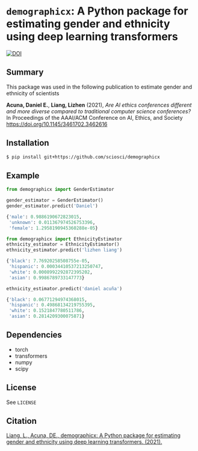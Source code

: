 # `demographicx`: A Python package for estimating gender and ethnicity using deep learning transformers
[![DOI](https://zenodo.org/badge/DOI/10.5281/zenodo.4898367.svg)](https://doi.org/10.5281/zenodo.4898367)

## Summary

This package was used in the following publication to estimate gender 
and ethnicity of scientists

**Acuna, Daniel E.**, **Liang, Lizhen** (2021), *Are AI ethics conferences different and more diverse compared to traditional
computer science conferences?* In Proceedings of the AAAI/ACM Conference on AI, Ethics, and
Society https://doi.org/10.1145/3461702.3462616

## Installation

```bash
$ pip install git+https://github.com/sciosci/demographicx
```

## Example

```python
from demographicx import GenderEstimator

gender_estimator = GenderEstimator()
gender_estimator.predict('Daniel')

{'male': 0.9886190672823015,
 'unknown': 0.011367974526753396,
 'female': 1.2958190945360288e-05}
```

```python
from demographicx import EthnicityEstimator
ethnicity_estimator = EthnicityEstimator()
ethnicity_estimator.predict('lizhen liang')

{'black': 7.76920258508755e-05,
 'hispanic': 0.00034410537213250747,
 'white': 0.0008992292872395202,
 'asian': 0.9986789733147773}

ethnicity_estimator.predict('daniel acuña')

{'black': 0.06771294974368015,
 'hispanic': 0.49868134219755395,
 'white': 0.1521847780511786,
 'asian': 0.2814209300075871}
```

## Dependencies

* torch
* transformers
* numpy
* scipy

## License

See `LICENSE`  

## Citation
[Liang, L., Acuna, DE., demographicx: A Python package for estimating gender and ethnicity using deep learning transformers. (2021).](https://github.com/sciosci/demographicx/blob/master/paper/paper.pdf)  




